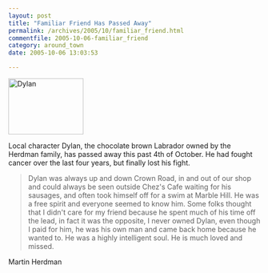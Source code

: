 ```yaml
---
layout: post
title: "Familiar Friend Has Passed Away"
permalink: /archives/2005/10/familiar_friend.html
commentfile: 2005-10-06-familiar_friend
category: around_town
date: 2005-10-06 13:03:53

---
```


<a href="/assets/images/2005/dylan.jpg"><img src="/assets/images/2005/dylan-thumb.jpg" width="150" height="112" alt="Dylan" class="right ignore photo" /></a>

Local character Dylan, the chocolate brown Labrador owned by the Herdman family, has passed away this past 4th of October. He had fought cancer over the last four years, but finally lost his fight.

> Dylan was always up and down Crown Road, in and out of our shop and could always be seen outside Chez's Cafe waiting for his sausages, and often took himself off for a swim at Marble Hill. He was a free spirit and everyone seemed to know him. Some folks thought that I didn't care for my friend because he spent much of his time off the lead, in fact it was the opposite, I never owned Dylan, even though I paid for him, he was his own man and came back home because he wanted to. He was a highly intelligent soul. He is much loved and missed.

Martin Herdman
